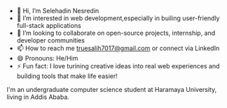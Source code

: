 - 👋 Hi, I’m Selehadin Nesredin
- 👀 I’m interested in web development,especially in builing user-friendly full-stack applications
- 💞️ I’m looking to collaborate on open-source projects, internship, and developer communities
- 📫 How to reach me truesalih7017@gmail.com or connect via LinkedIn
- 😄 Pronouns: He/Him
- ⚡ Fun fact: I love turining creative ideas into real web experiences and building tools that make life easier!

I'm an undergraduate computer science student at Haramaya University, living in Addis Ababa.
